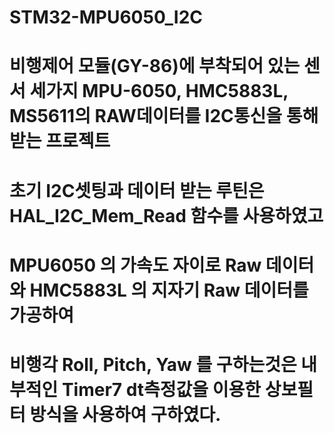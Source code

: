 # STM32-MPU6050_I2C



# 비행제어 모듈(GY-86)에 부착되어 있는 센서 세가지 MPU-6050, HMC5883L, MS5611의 RAW데이터를 I2C통신을 통해 받는 프로젝트

# 초기 I2C셋팅과 데이터 받는 루틴은 HAL_I2C_Mem_Read 함수를 사용하였고 
# MPU6050 의 가속도 자이로 Raw 데이터와 HMC5883L 의 지자기 Raw 데이터를 가공하여 
# 비행각 Roll, Pitch, Yaw 를 구하는것은 내부적인 Timer7 dt측정값을 이용한 상보필터 방식을 사용하여 구하였다.
